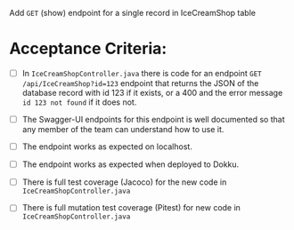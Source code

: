  Add `GET` (show) endpoint for a single record in IceCreamShop table

# Acceptance Criteria:

- [ ] In `IceCreamShopController.java` there is code for an 
      endpoint `GET /api/IceCreamShop?id=123` endpoint 
      that returns the JSON of the database record with id 123 if it
      exists, or a 400 and the error message `id 123 not found` if it
      does not.
- [ ] The Swagger-UI endpoints for this endpoint is well documented
      so that any member of the team can understand how to use it.
- [ ] The endpoint works as expected on localhost.
- [ ] The endpoint works as expected when deployed to Dokku.
- [ ] There is full test coverage (Jacoco) for the new code in 
      `IceCreamShopController.java`
- [ ] There is full mutation test coverage (Pitest) for new code in
      `IceCreamShopController.java`


